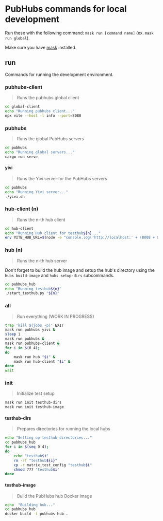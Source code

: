 # PubHubs commands for local development

Run these with the following command: `mask run [command name]` (ex. `mask run global`).

Make sure you have [mask](https://github.com/jacobdeichert/mask) installed.

## run

Commands for running the development environment.

### pubhubs-client

> Runs the pubhubs global client

```sh
cd global-client
echo "Running pubhubs client..."
npx vite --host -l info --port=8080
```

### pubhubs

> Runs the global PubHubs servers

```sh
cd pubhubs
echo "Running global servers..."
cargo run serve
```

#### yivi

> Runs the Yivi server for the PubHubs servers

```sh
cd pubhubs
echo "Running Yivi server..."
./yivi.sh
```

### hub-client (n)

> Runs the n-th hub client

```sh
cd hub-client
echo "Running Hub client for testhub${n}..."
env VITE_HUB_URL=$(node -e "console.log('http://localhost:' + (8008 + $n))") npx vite --host -l info --port=$(node -e "console.log(8001 + $n)")
```

### hub (n)

> Runs the n-th hub server

Don't forget to build the hub image and setup the hub's directory using the 
`hubs build-image` and `hubs setup-dirs` subcommands.

```sh
cd pubhubs_hub
echo "Running testhub${n}"
./start_testhub.py "${n}"
```

### all

> Run everything (WORK IN PROGRESS)

```sh
trap 'kill $(jobs -p)' EXIT	
mask run pubhubs yivi &
sleep 1
mask run pubhubs &
mask run pubhubs-client &
for i in $(0 4);
do
    mask run hub "$i" &
    mask run hub-client "$i" &
done
wait
```

### init

> Initialize test setup
```sh
mask run init testhub-dirs
mask run init testhub-image
```

#### testhub-dirs

> Prepares directories for running the local hubs

```sh
echo "Setting up testhub directories..."
cd pubhubs_hub
for i in $(seq 0 4);
do
    echo "testhub$i"
    rm -rf "testhub${i}"
    cp -r matrix_test_config "testhub$i"
    chmod 777 "testhub$i"
done
```

#### testhub-image

> Build the PubHubs hub Docker image

```sh
echo  "Building hub..."
cd pubhubs_hub
docker build -t pubhubs-hub .
```
